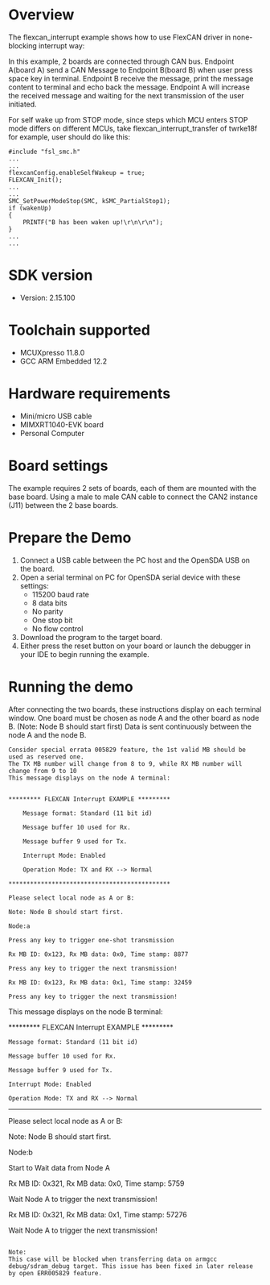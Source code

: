 Overview
========
The flexcan_interrupt example shows how to use FlexCAN driver in none-blocking interrupt way:

In this example, 2 boards are connected through CAN bus. Endpoint A(board A) send a CAN Message to
Endpoint B(board B) when user press space key in terminal. Endpoint B receive the message, print
the message content to terminal and echo back the message. Endpoint A will increase the received
message and waiting for the next transmission of the user initiated.

For self wake up from STOP mode, since steps which MCU enters STOP mode differs on different MCUs,
take flexcan_interrupt_transfer of twrke18f for example, user should do like this:
~~~~~~~~~~~~~~~~~~~~~~~~~~~~~~~~~~~~
#include "fsl_smc.h"
...
...
flexcanConfig.enableSelfWakeup = true;
FLEXCAN_Init();
...
...
SMC_SetPowerModeStop(SMC, kSMC_PartialStop1);
if (wakenUp)
{
    PRINTF("B has been waken up!\r\n\r\n");
}
...
...
~~~~~~~~~~~~~~~~~~~~~~~~~~~~~~~~~~~~

SDK version
===========
- Version: 2.15.100

Toolchain supported
===================
- MCUXpresso  11.8.0
- GCC ARM Embedded  12.2

Hardware requirements
=====================
- Mini/micro USB cable
- MIMXRT1040-EVK board
- Personal Computer

Board settings
==============
The example requires 2 sets of boards, each of them are mounted with the base board. Using a male to male CAN
cable to connect the CAN2 instance (J11) between the 2 base boards.

Prepare the Demo
================
1. Connect a USB cable between the PC host and the OpenSDA USB on the board.
2. Open a serial terminal on PC for OpenSDA serial device with these settings:
   - 115200 baud rate
   - 8 data bits
   - No parity
   - One stop bit
   - No flow control
3. Download the program to the target board.
4. Either press the reset button on your board or launch the debugger in your IDE to begin running
   the example.

Running the demo
================
After connecting the two boards, these instructions display on each terminal window.
One board must be chosen as node A and the other board as node B. (Note: Node B should start first)
Data is sent continuously between the node A and the node B.

~~~~~~~~~~~~~~~~~~~~~
Consider special errata 005829 feature, the 1st valid MB should be used as reserved one.
The TX MB number will change from 8 to 9, while RX MB number will change from 9 to 10 
This message displays on the node A terminal:


********* FLEXCAN Interrupt EXAMPLE *********

    Message format: Standard (11 bit id)

    Message buffer 10 used for Rx.

    Message buffer 9 used for Tx.

    Interrupt Mode: Enabled

    Operation Mode: TX and RX --> Normal

*********************************************

Please select local node as A or B:

Note: Node B should start first.

Node:a

Press any key to trigger one-shot transmission

Rx MB ID: 0x123, Rx MB data: 0x0, Time stamp: 8877

Press any key to trigger the next transmission!

Rx MB ID: 0x123, Rx MB data: 0x1, Time stamp: 32459

Press any key to trigger the next transmission!
~~~~~~~~~~~~~~~~~~~~~

This message displays on the node B terminal:

********* FLEXCAN Interrupt EXAMPLE *********

    Message format: Standard (11 bit id)

    Message buffer 10 used for Rx.

    Message buffer 9 used for Tx.

    Interrupt Mode: Enabled

    Operation Mode: TX and RX --> Normal

*********************************************

Please select local node as A or B:

Note: Node B should start first.

Node:b

Start to Wait data from Node A

Rx MB ID: 0x321, Rx MB data: 0x0, Time stamp: 5759

Wait Node A to trigger the next transmission!

Rx MB ID: 0x321, Rx MB data: 0x1, Time stamp: 57276

Wait Node A to trigger the next transmission!
~~~~~~~~~~~~~~~~~~~~~

Note:
This case will be blocked when transferring data on armgcc debug/sdram_debug target. This issue has been fixed in later release by open ERR005829 feature.

